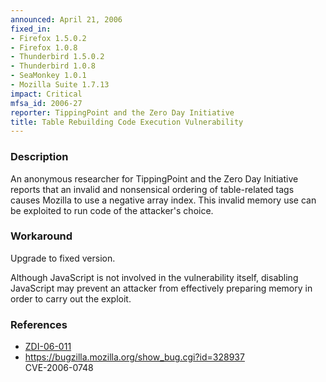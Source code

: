 ```yaml
---
announced: April 21, 2006
fixed_in:
- Firefox 1.5.0.2
- Firefox 1.0.8
- Thunderbird 1.5.0.2
- Thunderbird 1.0.8
- SeaMonkey 1.0.1
- Mozilla Suite 1.7.13
impact: Critical
mfsa_id: 2006-27
reporter: TippingPoint and the Zero Day Initiative
title: Table Rebuilding Code Execution Vulnerability
---
```


<h3>Description</h3>

<p>An anonymous researcher for TippingPoint and the Zero Day Initiative reports
that an invalid and nonsensical ordering of table-related tags causes Mozilla
to use a negative array index. This invalid memory use can be exploited to run
code of the attacker's choice.</p>

<h3>Workaround</h3>

<p>Upgrade to fixed version.</p>

<p>Although JavaScript is not involved in
the vulnerability itself, disabling JavaScript may prevent an attacker
from effectively preparing memory in order to carry out the exploit.</p>

<h3>References</h3>

<ul>
<li><a class="ex-ref" href="http://www.zerodayinitiative.com/advisories/ZDI-06-011.html"> ZDI-06-011</a></li>
<li><a href="https://bugzilla.mozilla.org/show_bug.cgi?id=328937">
https://bugzilla.mozilla.org/show_bug.cgi?id=328937</a><br/>
CVE-2006-0748</li>
</ul>



